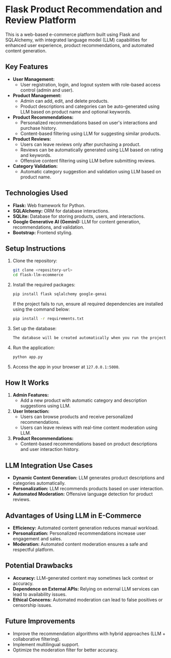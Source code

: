 # Flask Product Recommendation and Review Platform

This is a web-based e-commerce platform built using Flask and SQLAlchemy, with integrated language model (LLM) capabilities for enhanced user experience, product recommendations, and automated content generation.

## Key Features

- **User Management:**
  - User registration, login, and logout system with role-based access control (admin and user).
- **Product Management:**
  - Admin can add, edit, and delete products.
  - Product descriptions and categories can be auto-generated using LLM based on product name and optional keywords.
- **Product Recommendations:**
  - Personalized recommendations based on user's interactions and purchase history.
  - Content-based filtering using LLM for suggesting similar products.
- **Product Reviews:**
  - Users can leave reviews only after purchasing a product.
  - Reviews can be automatically generated using LLM based on rating and keywords.
  - Offensive content filtering using LLM before submitting reviews.
- **Category Validation:**
  - Automatic category suggestion and validation using LLM based on product name.

## Technologies Used

- **Flask:** Web framework for Python.
- **SQLAlchemy:** ORM for database interactions.
- **SQLite:** Database for storing products, users, and interactions.
- **Google Generative AI (Gemini):** LLM for content generation, recommendations, and validation.
- **Bootstrap:** Frontend styling.

## Setup Instructions

1. Clone the repository:
   ```bash
   git clone <repository-url>
   cd flask-llm-ecommerce
   ```
2. Install the required packages:
   ```bash
   pip install flask sqlalchemy google-genai

   ```

   If the project fails to run, ensure all required dependencies are installed using the command below:
   ```bash
   pip install -r requirements.txt
   ```



   
4. Set up the database:
   ```bash
   The database will be created automatically when you run the project
   ```
5. Run the application:
   ```bash
   python app.py
   ```
6. Access the app in your browser at `127.0.0.1:5000`.

## How It Works

1. **Admin Features:**
   - Add a new product with automatic category and description suggestions using LLM.
2. **User Interaction:**
   - Users can browse products and receive personalized recommendations.
   - Users can leave reviews with real-time content moderation using LLM.
3. **Product Recommendations:**
   - Content-based recommendations based on product descriptions and user interaction history.

## LLM Integration Use Cases

- **Dynamic Content Generation:** LLM generates product descriptions and categories automatically.
- **Personalization:** LLM recommends products based on user interaction.
- **Automated Moderation:** Offensive language detection for product reviews.

## Advantages of Using LLM in E-Commerce

- **Efficiency:** Automated content generation reduces manual workload.
- **Personalization:** Personalized recommendations increase user engagement and sales.
- **Moderation:** Automated content moderation ensures a safe and respectful platform.

## Potential Drawbacks

- **Accuracy:** LLM-generated content may sometimes lack context or accuracy.
- **Dependence on External APIs:** Relying on external LLM services can lead to availability issues.
- **Ethical Concerns:** Automated moderation can lead to false positives or censorship issues.

## Future Improvements

- Improve the recommendation algorithms with hybrid approaches (LLM + collaborative filtering).
- Implement multilingual support.
- Optimize the moderation filter for better accuracy.


